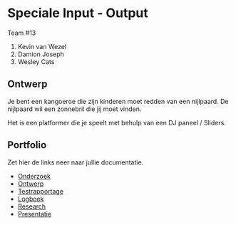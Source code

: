 # Speciale Input - Output
Team #13
1. <Teamlid1> Kevin van Wezel
2. <Teamlid2> Damion Joseph
3. <Teamlid3> Wesley Cats

## Ontwerp
Je bent een kangoeroe die zijn kinderen moet redden van een nijlpaard. De nijlpaard wil een zonnebril die jij moet vinden.

Het is een platformer die je speelt met behulp van een DJ paneel / Sliders.

## Portfolio
Zet hier de links neer naar jullie documentatie.

* [Onderzoek]()
* [Ontwerp](https://docs.google.com/document/d/1WW_HIva2eLBV-PzljQwtHihHMHgq661LVj5nspcI_eM/edit?usp=sharing)
* [Testrapportage](https://docs.google.com/document/d/1fy5ykpHnMOh5VwNOTHFtnHXKCSc-JAGIbyy_iGQ3Os0/edit?usp=sharing)
* [Logboek](https://docs.google.com/spreadsheets/d/1PKKy2XQT2OocUrWJSbnPvL9hrHnnXTRHDECJJmMa3P0/edit?usp=sharing)
* [Research](https://docs.google.com/document/d/1GJKjF89o4VMoo5u-D2PX5_HXyZGDQ4IV-SnFaEFRYwM/edit#heading=h.yh7a925c36b4)
* [Presentatie]()
